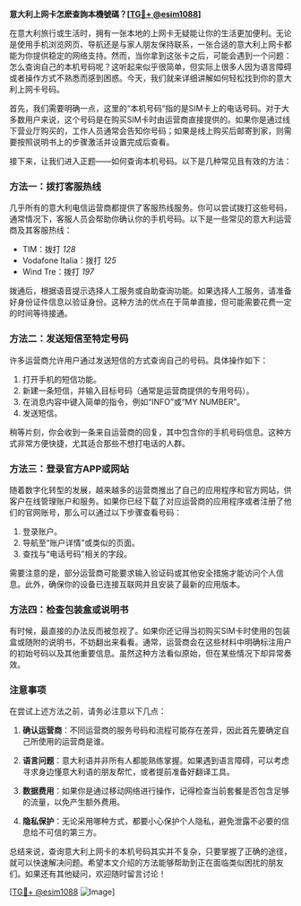 **意大利上网卡怎麽查詢本機號碼？[[TG💪+ @esim1088](https://t.me/s/esim1088)]**

在意大利旅行或生活时，拥有一张本地的上网卡无疑能让你的生活更加便利。无论是使用手机浏览网页、导航还是与家人朋友保持联系，一张合适的意大利上网卡都能为你提供稳定的网络支持。然而，当你拿到这张卡之后，可能会遇到一个问题：怎么查询自己的本机号码呢？这听起来似乎很简单，但实际上很多人因为语言障碍或者操作方式不熟悉而感到困惑。今天，我们就来详细讲解如何轻松找到你的意大利上网卡号码。

首先，我们需要明确一点，这里的“本机号码”指的是SIM卡上的电话号码。对于大多数用户来说，这个号码是在购买SIM卡时由运营商直接提供的。如果你是通过线下营业厅购买的，工作人员通常会告知你号码；如果是线上购买后邮寄到家，则需要按照说明书上的步骤激活并设置完成后查看。

接下来，让我们进入正题——如何查询本机号码。以下是几种常见且有效的方法：

### 方法一：拨打客服热线

几乎所有的意大利电信运营商都提供了客服热线服务。你可以尝试拨打这些号码，通常情况下，客服人员会帮助你确认你的手机号码。以下是一些常见的意大利运营商及其客服热线：

- TIM：拨打 *128*
- Vodafone Italia：拨打 *125*
- Wind Tre：拨打 *197*

拨通后，根据语音提示选择人工服务或自助查询功能。如果选择人工服务，请准备好身份证件信息以验证身份。这种方法的优点在于简单直接，但可能需要花费一定的时间等待接通。

### 方法二：发送短信至特定号码

许多运营商允许用户通过发送短信的方式查询自己的号码。具体操作如下：

1. 打开手机的短信功能。
2. 新建一条短信，并输入目标号码（通常是运营商提供的专用号码）。
3. 在消息内容中键入简单的指令，例如“INFO”或“MY NUMBER”。
4. 发送短信。

稍等片刻，你会收到一条来自运营商的回复，其中包含你的手机号码信息。这种方式非常方便快捷，尤其适合那些不想打电话的人群。

### 方法三：登录官方APP或网站

随着数字化转型的发展，越来越多的运营商推出了自己的应用程序和官方网站，供客户在线管理账户和服务。如果你已经下载了对应运营商的应用程序或者注册了他们的官网账号，那么可以通过以下步骤查看号码：

1. 登录账户。
2. 导航至“账户详情”或类似的页面。
3. 查找与“电话号码”相关的字段。

需要注意的是，部分运营商可能要求输入验证码或其他安全措施才能访问个人信息。此外，确保你的设备已连接互联网并且安装了最新的应用版本。

### 方法四：检查包装盒或说明书

有时候，最直接的办法反而被忽视了。如果你还记得当初购买SIM卡时使用的包装盒或随附的说明书，不妨翻出来看看。通常，运营商会在这些材料中明确标注用户的初始号码以及其他重要信息。虽然这种方法看似原始，但在某些情况下却异常奏效。

### 注意事项

在尝试上述方法之前，请务必注意以下几点：

1. **确认运营商**：不同运营商的服务号码和流程可能存在差异，因此首先要确定自己所使用的运营商是谁。
   
2. **语言问题**：意大利语并非所有人都能熟练掌握。如果遇到语言障碍，可以考虑寻求身边懂意大利语的朋友帮忙，或者提前准备好翻译工具。

3. **数据费用**：如果你是通过移动网络进行操作，记得检查当前套餐是否包含足够的流量，以免产生额外费用。

4. **隐私保护**：无论采用哪种方式，都要小心保护个人隐私，避免泄露不必要的信息给不可信的第三方。

总结来说，查询意大利上网卡的本机号码其实并不复杂，只要掌握了正确的途径，就可以快速解决问题。希望本文介绍的方法能够帮助到正在面临类似困扰的朋友们。如果还有其他疑问，欢迎随时留言讨论！

[[TG💪+ @esim1088](https://t.me/s/esim1088) ![Image](https://i.postimg.cc/4NQfJmqS/Snipaste-2025-05-13-00-14-12.png)]